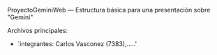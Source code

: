 ProyectoGeminiWeb — Estructura básica para una presentación sobre "Gemini"

Archivos principales:
- `integrantes: Carlos Vasconez (7383),.....'